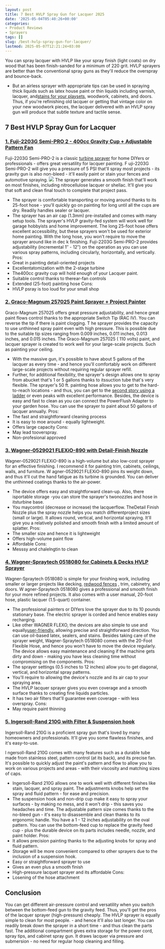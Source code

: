 ```yaml
---
layout: post
title: 7 Best HVLP Spray Gun for Lacquer 2025
date: '2025-05-04T05:40:26+00:00'
categories:
- Product Reviews
- Sprayers
tags: []
slug: /best-hvlp-spray-gun-for-lacquer/
lastmod: 2025-05-07T12:21:24+03:00
---
```


You can spray lacquer with HVLP like your spray finish (light coats) on dry wood that has been finish-sanded for a minimum of 220 grit. HVLP sprayers are better than the conventional spray guns as they'll reduce the overspray and bounce-back.
- But an airless sprayer with appropriate tips can be used in spraying thick liquids such as latex house paint or thin liquids including varnish, lacquer, and[stains for your playsets](https://pestpolicy.com/best-stain-for-swing-set/), woodwork, cabinets, and doors.
Thus, if you're refinishing old lacquer or getting that vintage color on your new woodwork pieces, the lacquer delivered with an HVLP spray gun will produce that subtle texture and tactile sense.
## 7 Best HVLP Spray Gun for Lacquer
### [1. Fuji-2203G Semi-PRO 2 - 400cc Gravity Cup + Adjustable Pattern Fan](https://www.amazon.com/dp/B00D4NPPQY/?tag=p-policy-20)
Fuji-2203G Semi-PRO-2 is a classic
[turbine sprayer](https://pestpolicy.com/best-turbine-paint-sprayer/)
for home DIYers or professionals - offers great versatility for lacquer painting.
F
uji-2203G Semi-PRO-2 will give you a pressure of 5 PSI that'll spray most projects - its gravity gun is also non-bleed - it'll easily paint or stain your fences and automotive spraying.
![](/assets/img/03/Best-HVLP-Spray-Gun-for-Lacquer-300x194.jpg)
The sprayer generates a smooth finish that'll work on most finishes, including nitrocellulose lacquer or shellac. It'll give you that soft and clean final touch to complete that project pass.
- The sprayer is comfortable transporting or moving around thanks to its 25-foot hose - you'll quickly go on painting for long until all the cups are dry. Readily handles sealer or lacquer.
- The sprayer has an air cap (1.3mm) pre-installed and comes with many setup tools. The sprayer's HVLP gravity-fed system will work well for garage hobbyists and home improvement.
The long 25-foot hose offers excellent accessibility, but these sprayers won't be used for exterior home painting. With the long hose, you won't require to move the sprayer around like in
dec
k finishing.
Fuji-2203G Semi-PRO-2 provides adjustability (incremental 1″ - 12″) on the operation as you can use various spray patterns, including circularly, horizontally, and vertically.
Pros:
- Great in painting detail-oriented projects
- Excellentatomization with the 2-stage turbine
- The400cc gravity cup will hold enough of your Lacquer paint.
- Suitable control thanks to therear-fan controls
- Extended (25-foot) painting hose
Cons:
- HVLP psray is too loud for your small shop
### [2. Graco-Magnum 257025 Paint Sprayer + Project Painter](https://www.amazon.com/dp/B004Z2090U/?tag=p-policy-20)
Graco-Magnum 257025 offers great pressure adjustability, and hence great paint flows control thanks to the appropriate
Switch Tip (RAC IV). You can reverse the tip if there is paint clogging.
T
he sprayer provides the capacity to use unthinned spray paint even with high pressure. This is possible due to the suitable tip sizes ranging from
0.009 inches, 0.011 inches, 0.013 inches, and 0.015 inches.
The Graco-Magnum 257025 (
110 volts)
paint, and lacquer sprayer is created to work well for your large-scale projects. Such as painting your ceiling.
- With the massive gun, it's possible to have about 5 gallons of the lacquer as every time - and hence you'll comfortably work on different large-scale projects without requiring regular sprayer refill.
- Further, for additional flexibility, the sprayer's design allows one to spray from abucket that's 1 or 5 gallons thanks to itssuction tube that's very flexible.
The sprayer's
50 ft. painting hose allows you to get to the hard-to-reach locations - and thus, you can get to the
[second story using a ladder](https://pestpolicy.com/best-ladder-for-painting-2-story-house/)
or even peaks with excellent performance.
Besides, the device is easy and fast to clean as you can connect the
PowerFlush Adapter to your garden hose. You can use the sprayer to paint about
50 gallons of lacquer annually.
Pros:
- The fast and straightforward cleaning process
- It is easy to moe around - equally lightweight.
- Offers large capacity
Cons:
- May lead tooverspray.
- Non-profesional approved
### [3. Wagner-0529021 FLEXiO-890 with Detail-Finish Nozzle](https://www.amazon.com/dp/B00IA8EVIQ/?tag=p-policy-20)
Wagner-0529021 FLEXiO-890 is a high-volume but also low-cost sprayer for an effective finishing. I recommend it for painting
trim, cabinets, ceilings, walls, and furniture.
W
agner-0529021 FLEXiO-890 pins its
weight down, and thus it'll cut the
hand fatigue as its
turbine
is
grounded. You can deliver the
unthinned coatings thanks to the air-power.
- The device offers easy and straightforward clean-up. Also, there isportable storage -you can store the sprayer's twonozzles and hose in itsturbine base.
- You maycontrol (decrease or increase) the lacquerflow. TheDetail Finish Nozzle plus the spray nozzle helps you match differentproject sizes (small or large).
It allows
round, vertical, and horizontal spraying. It'll give you a relatively polished and smooth finish with a limited amount of splatter.
Pros:
- The smaller size and hence it is lightweight
- Offers high-volume paint flow
- Affordable
Cons:
- Messsy and chalelngtin to clean
### [4. Wagner-Spraytech 0518080 for Cabinets & Decks HVLP Sprayer](https://www.amazon.com/dp/B003PGQI48/?tag=p-policy-20)
Wagner-Spraytech 0518080 is simple for your finishing work, including smaller or larger projects like decking,
[redwood fences](https://pestpolicy.com/best-stain-for-redwood-fence/)
, trim, cabinetry, and doors.
W
agner-Spraytech 0518080 gives a professional and smooth finish for your more refined projects. It also comes with a user manual, 20-foot hose, plastic lacquer (1.5-quart) container.
- The professional painters or DIYers love the sprayer due to its 10 pounds stationary base. The electric sprayer is corded and hence enables easy recharging.
- Like other WAGNER FLEXO, the devices are also simple to use and equally[user-friendly](https://pestpolicy.com/wagner-flexio-3000/), allowing precise and straightforward direction. You can use oil-based latex, sealers, and stains.
Besides taking care of the sprayer weight, Wagner-Spraytech 0518080 comes with the 20-Foot Flexible Hose, and hence you won't have to move the device regularly.
The device allows easy maintenance and cleaning if the machine gets dirty and down - making you have less cleaning time without compromising on the components.
Pros:
- The sprayer settings (0.5 inches to 12 inches) allow you to get diagonal, vertical, and horizontal spray patterns.
- You'll require to allowing the device's nozzle and its air cap to your spraying area.
- The HVLP lacquer sprayer gives you even coverage and a smooth surface thanks to creating fine liquids particles.
- It has two air filters that'll guarantee even coverage - with less overspray.
Cons:
- May require paint thinning
### [5. Ingersoll-Rand 210G with Filter & Suspension hook](https://www.amazon.com/dp/B000VHCKBO/?tag=p-policy-20)
Ingersoll-Rand 210G is a proficient spray gun that's loved by many homeowners and professionals. It'll give you some flawless finishes, and it's easy-to-use.

I
ngersoll-Rand 210G comes with many features such as a durable tube made from stainless steel, pattern control (at its back), and its precise fan.
It's possible to quickly adjust the paint's pattern and flow to allow you to work on various projects and areas - with their viscosity and matching sizes of caps.
- Ingersoll-Rand 210G allows one to work well with different finishes like stain, lacquer, and spray paint. The adjustments knobs help set the spray and fluid pattern - for ease and precision.
- The suspension hook and non-drip cup make it easy to spray your surfaces - by making no mess, and it won't drip - this saves you headaches and time.
The adjustable pattern size comes thanks to the no-bleed gun - it's easy to disassemble and clean thanks to its ergonomic handle. You have a 1 - 12 inches adjustability on the oval pattern.
You can use the bottom-feed cup to replace the gravity feed cup -
plus the durable device on its parts includes needle, nozzle, and paint holder.
Pros:
- It allows precision painting thanks to the adjusting knobs for spray and fluid pattern.
- Storage will be more convenient compared to other sprayers due to the inclusion of a suspension hook.
- Easy or straightforward sprayer to use
- Gives an even plus a smooth finish
- High-pressure lacquet sprayer and its affordable
Cons:
- Losening of the hose attachment
## Conclusion
You can get different air-pressure control and versatility when you switch between the bottom-feed gun to the gravity feed. Thus, you'll get the pros of the lacquer sprayer (high-pressure) cheaply.
The HVLP sprayer is equally simple to clean for most people. - and hence it'll also last longer.
You can readily break down the sprayer in a short time - and thus clean the parts fast.
The additional
compartment gives extra storage for the power cord, spray tips, and cabinet spray gun. It draws lacquer via pressure and submersion - no need for regular hoop cleaning and filling.
